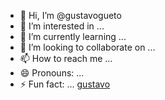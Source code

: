 - 👋 Hi, I’m @gustavogueto
- 👀 I’m interested in ...
- 🌱 I’m currently learning ...
- 💞️ I’m looking to collaborate on ...
- 📫 How to reach me ...
- 😄 Pronouns: ...
- ⚡ Fun fact: ...
[gustavo](https://media1.tenor.com/m/Rxz2fN_-PrQAAAAC/congratulations-celebrate.gif)
<!---
gustavogueto/gustavogueto is a ✨ special ✨ repository because its `README.md` (this file) appears on your GitHub profile.
You can click the Preview link to take a look at your changes.
--->

